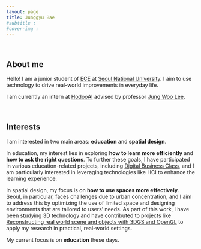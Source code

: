 ```yaml
---
layout: page
title: Junggyu Bae
#subtitle :
#cover-img :
---
```


<br/>

## About me

Hello! I am a junior student of [ECE](https://ece.snu.ac.kr/en) at [Seoul National University](https://en.snu.ac.kr/index.html). I aim to use technology to drive real-world improvements in everyday life.

I am currently an intern at [HodooAI](https://hodooai.com) advised by professor [Jung Woo Lee](https://ece.snu.ac.kr/en/research-faculty/faculty/fulltime?md=view&profid=p057). 

<br/>

## Interests

I am interested in two main areas: **education** and **spatial design**.

In education, my interest lies in exploring **how to learn more efficiently** and **how to ask the right questions**. To further these goals, I have participated in various education-related projects, including [Digital Business Class](https://junggyubae.github.io/2024-01-21-Digital-Business-Class/), and I am particularly interested in leveraging technologies like HCI to enhance the learning experience.

In spatial design, my focus is on **how to use spaces more effectively**. Seoul, in particular, faces challenges due to urban concentration, and I aim to address this by optimizing the use of limited space and designing environments that are tailored to users’ needs. As part of this work, I have been studying 3D technology and have contributed to projects like [Reconstructing real world scene and objects with 3DGS and OpenGL](https://junggyubae.github.io/2024-11-11-Scene-Reconstruction/) to apply my research in practical, real-world settings.

My current focus is on **education** these days.
